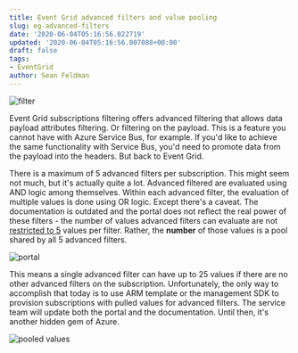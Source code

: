 ```yaml
---
title: Event Grid advanced filters and value pooling
slug: eg-advanced-filters
date: '2020-06-04T05:16:56.022719'
updated: '2020-06-04T05:16:56.007088+00:00'
draft: false
tags:
- EventGrid
author: Sean Feldman
---
```

![filter][1]

Event Grid subscriptions filtering offers advanced filtering that allows data payload attributes filtering. Or filtering on the payload. This is a feature you cannot have with Azure Service Bus, for example. If you'd like to achieve the same functionality with Service Bus, you'd need to promote data from the payload into the headers. But back to Event Grid.

There is a maximum of 5 advanced filters per subscription. This might seem not much, but it's actually quite a lot. Advanced filtered are evaluated using AND logic among themselves. Within each advanced filter, the evaluation of multiple values is done using OR logic. Except there's a caveat. The documentation is outdated and the portal does not reflect the real power of these filters - the number of values advanced filters can evaluate are not [restricted to 5](https://docs.microsoft.com/en-us/azure/event-grid/event-filtering#limitations) values per filter. Rather, the <strong>number</strong> of those values is a pool shared by all 5 advanced filters.

![portal][2]

This means a single advanced filter can have up to 25 values if there are no other advanced filters on the subscription. Unfortunately, the only way to accomplish that today is to use ARM template or the management SDK to provision subscriptions with pulled values for advanced filters. The service team will update both the portal and the documentation. Until then, it's another hidden gem of Azure.

![pooled values][3]


[1]: https://aspblogs.blob.core.windows.net:443/media/sfeldman/2020/eg-advanced-filters/filter.jpg
[2]: https://aspblogs.blob.core.windows.net:443/media/sfeldman/2020/eg-advanced-filters/bug.jpg
[3]: https://aspblogs.blob.core.windows.net:443/media/sfeldman/2020/eg-advanced-filters/pooled.filters.jpg
